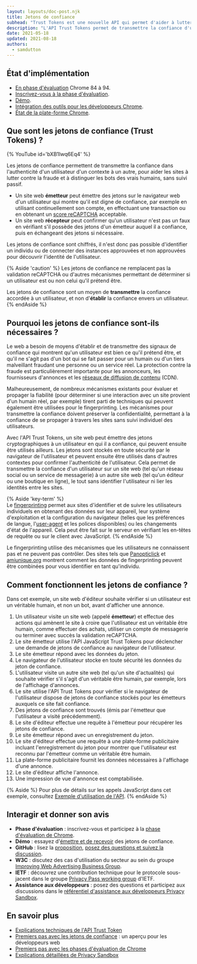 ```yaml
---
layout: layouts/doc-post.njk
title: Jetons de confiance
subhead: "Trust Tokens est une nouvelle API qui permet d'aider à lutter contre la fraude et à distinguer les bots des vrais humains, sans suivi passif."
description: "L'API Trust Tokens permet de transmettre la confiance d'un utilisateur dans un contexte à un autre, sans identifier l'utilisateur ni lier les identités entre les deux contextes. L'API permet à une origine d'émettre des jetons cryptographiques à un utilisateur de confiance. Les jetons sont stockés par le navigateur de l'utilisateur. Le navigateur peut ensuite utiliser les jetons dans d'autres contextes pour évaluer l'authenticité de l'utilisateur."
date: 2021-05-18
updated: 2021-08-18
authors:
  - samdutton
---
```


## État d'implémentation

- [En phase d'évaluation](/docs/web-platform/origin-trials/) Chrome 84 à 94.
- [Inscrivez-vous à la phase d'évaluation](/origintrials/#/view_trial/2479231594867458049).
- [Démo](https://trust-token-demo.glitch.me/).
- [Intégration des outils pour les développeurs Chrome](https://developers.google.com/web/updates/2021/01/devtools?utm_source=devtools#trust-token).
- [État de la plate-forme Chrome](https://www.chromestatus.com/feature/5078049450098688).

## Que sont les jetons de confiance (Trust Tokens) ?

{% YouTube id='bXB1Iwq6Eq4' %}

Les jetons de confiance permettent de transmettre la confiance dans l'authenticité d'un utilisateur d'un contexte à un autre, pour aider les sites à lutter contre la fraude et à distinguer les bots des vrais humains, sans suivi passif.

- Un site web **émetteur** peut émettre des jetons sur le navigateur web d'un utilisateur qui montre qu'il est digne de confiance, par exemple en utilisant continuellement son compte, en effectuant une transaction ou en obtenant un [score reCAPTCHA](https://developers.google.com/recaptcha) acceptable.
- Un site web **récepteur** peut confirmer qu'un utilisateur n'est pas un faux en vérifiant s'il possède des jetons d'un émetteur auquel il a confiance, puis en échangeant des jetons si nécessaire.

Les jetons de confiance sont chiffrés, il n'est donc pas possible d'identifier un individu ou de connecter des instances approuvées et non approuvées pour découvrir l'identité de l'utilisateur.

{% Aside 'caution' %} Les jetons de confiance ne remplacent pas la validation reCAPTCHA ou d'autres mécanismes permettant de déterminer si un utilisateur est ou non celui qu'il prétend être.

Les jetons de confiance sont un moyen de **transmettre** la confiance accordée à un utilisateur, et non d'**établir** la confiance envers un utilisateur. {% endAside %}

## Pourquoi les jetons de confiance sont-ils nécessaires ?

Le web a besoin de moyens d'établir et de transmettre des signaux de confiance qui montrent qu'un utilisateur est bien ce qu'il prétend être, et qu'il ne s'agit pas d'un bot qui se fait passer pour un humain ou d'un tiers malveillant fraudant une personne ou un service réel. La protection contre la fraude est particulièrement importante pour les annonceurs, les fournisseurs d'annonces et les [réseaux de diffusion de contenu](https://www.cloudflare.com/en-gb/learning/cdn/what-is-a-cdn/) (CDN).

Malheureusement, de nombreux mécanismes existants pour évaluer et propager la fiabilité (pour déterminer si une interaction avec un site provient d'un humain réel, par exemple) tirent parti de techniques qui peuvent également être utilisées pour le fingerprinting. Les mécanismes pour transmettre la confiance doivent préserver la confidentialité, permettant à la confiance de se propager à travers les sites sans suivi individuel des utilisateurs.

Avec l'API Trust Tokens, un site web peut émettre des jetons cryptographiques à un utilisateur en qui il a confiance, qui peuvent ensuite être utilisés ailleurs. Les jetons sont stockés en toute sécurité par le navigateur de l'utilisateur et peuvent ensuite être utilisés dans d'autres contextes pour confirmer l'authenticité de l'utilisateur. Cela permet de transmettre la confiance d'un utilisateur sur un site web (tel qu'un réseau social ou un service de messagerie) à un autre site web (tel qu'un éditeur ou une boutique en ligne), le tout sans identifier l'utilisateur ni lier les identités entre les sites.

{% Aside 'key-term' %}<br> Le [fingerprinting](https://w3c.github.io/fingerprinting-guidance/#passive) permet aux sites d'identifier et de suivre les utilisateurs individuels en obtenant des données sur leur appareil, leur système d'exploitation et la configuration du navigateur (telles que les préférences de langue, l'[user-agent](https://developer.mozilla.org/docs/Web/API/NavigatorID/userAgent) et les polices disponibles) ou les changements d'état de l'appareil. Cela peut être fait sur le serveur en vérifiant les en-têtes de requête ou sur le client avec JavaScript. {% endAside %}

Le fingerprinting utilise des mécanismes que les utilisateurs ne connaissent pas et ne peuvent pas contrôler. Des sites tels que [Panopticlick](https://panopticlick.eff.org/) et [amiunique.org](https://amiunique.org/) montrent comment les données de fingerprinting peuvent être combinées pour vous identifier en tant qu'individu.

## Comment fonctionnent les jetons de confiance ?

Dans cet exemple, un site web d'éditeur souhaite vérifier si un utilisateur est un véritable humain, et non un bot, avant d'afficher une annonce.

1. Un utilisateur visite un site web (appelé **émetteur**) et effectue des actions qui amènent le site à croire que l'utilisateur est un véritable être humain, comme effectuer des achats, utiliser un compte de messagerie ou terminer avec succès la validation reCAPTCHA.
2. Le site émetteur utilise l'API JavaScript Trust Tokens pour déclencher une demande de jetons de confiance au navigateur de l'utilisateur.
3. Le site émetteur répond avec les données du jeton.
4. Le navigateur de l'utilisateur stocke en toute sécurité les données du jeton de confiance.
5. L'utilisateur visite un autre site web (tel qu'un site d'actualités) qui souhaite vérifier s'il s'agit d'un véritable être humain, par exemple, lors de l'affichage d'annonces.
6. Le site utilise l'API Trust Tokens pour vérifier si le navigateur de l'utilisateur dispose de jetons de confiance stockés pour les émetteurs auxquels ce site fait confiance.
7. Des jetons de confiance sont trouvés (émis par l'émetteur que l'utilisateur a visité précédemment).
8. Le site d'éditeur effectue une requête à l'émetteur pour récupérer les jetons de confiance.
9. Le site émetteur répond avec un enregistrement du jeton.
10. Le site d'éditeur effectue une requête à une plate-forme publicitaire incluant l'enregistrement du jeton pour montrer que l'utilisateur est reconnu par l'émetteur comme un véritable être humain.
11. La plate-forme publicitaire fournit les données nécessaires à l'affichage d'une annonce.
12. Le site d'éditeur affiche l'annonce.
13. Une impression de vue d'annonce est comptabilisée.

{% Aside %} Pour plus de détails sur les appels JavaScript dans cet exemple, consultez [Exemple d'utilisation de l'API](https://web.dev/articles/trust-tokens#sample_api_usage). {% endAside %}


## Interagir et donner son avis

- **Phase d'évaluation** : inscrivez-vous et participez à la [phase d'évaluation de Chrome](/origintrials/#/view_trial/2479231594867458049).
- **Démo** : essayez d'[émettre et de recevoir](https://trust-token-demo.glitch.me/) des jetons de confiance.
- **GitHub** : lisez la [proposition](https://github.com/WICG/trust-token-api), [posez des questions et suivez la discussion](https://github.com/WICG/trust-token-api/issues).
- **W3C** : discutez des cas d'utilisation du secteur au sein du groupe [Improving Web Advertising Business Group](https://www.w3.org/community/web-adv/participants).
- **IETF** : découvrez une contribution technique pour le protocole sous-jacent dans le groupe [Privacy Pass working group](https://datatracker.ietf.org/wg/privacypass/about/) d'IETF.
- **Assistance aux développeurs** : posez des questions et participez aux discussions dans le [référentiel d'assistance aux développeurs Privacy Sandbox](https://github.com/GoogleChromeLabs/privacy-sandbox-dev-support).

## En savoir plus

- [Explications techniques de l'API Trust Token](https://github.com/dvorak42/trust-token-api)
- [Premiers pas avec les jetons de confiance](https://web.dev/articles/trust-tokens) : un aperçu pour les développeurs web
- [Premiers pas avec les phases d'évaluation de Chrome](https://web.dev/origin-trials)
- [Explications détaillées de Privacy Sandbox](https://web.dev/digging-into-the-privacy-sandbox)
